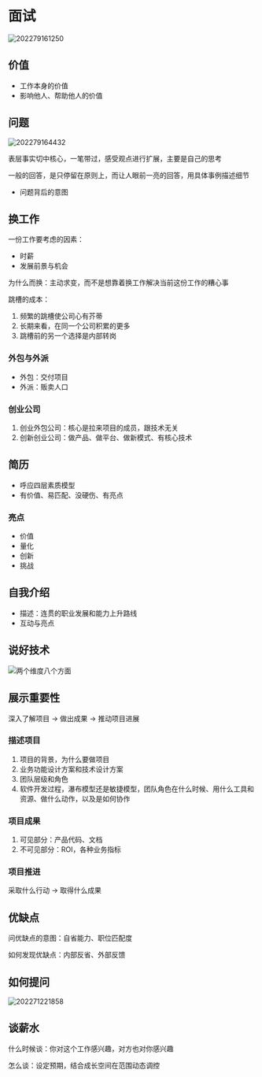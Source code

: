 # 面试

![202279161250](/assets/202279161250.webp)

## 价值

- 工作本身的价值
- 影响他人、帮助他人的价值

## 问题

![202279164432](/assets/202279164432.webp)

表层事实切中核心，一笔带过，感受观点进行扩展，主要是自己的思考

一般的回答，是只停留在原则上，而让人眼前一亮的回答，用具体事例描述细节

- 问题背后的意图

## 换工作

一份工作要考虑的因素：

- 时薪
- 发展前景与机会

为什么而换：主动求变，而不是想靠着换工作解决当前这份工作的糟心事

跳槽的成本：

1. 频繁的跳槽使公司心有芥蒂
2. 长期来看，在同一个公司积累的更多
3. 跳槽前的另一个选择是内部转岗

### 外包与外派

- 外包：交付项目
- 外派：贩卖人口

### 创业公司

1. 创业外包公司：核心是拉来项目的成员，跟技术无关
2. 创新创业公司：做产品、做平台、做新模式、有核心技术

## 简历

- 呼应四层素质模型
- 有价值、易匹配、没硬伤、有亮点

### 亮点

- 价值
- 量化
- 创新
- 挑战

## 自我介绍

- 描述：连贯的职业发展和能力上升路线
- 互动与亮点

## 说好技术

![两个维度八个方面](/assets/2022711215055.webp)

## 展示重要性

深入了解项目 -> 做出成果 -> 推动项目进展

### 描述项目

1. 项目的背景，为什么要做项目
2. 业务功能设计方案和技术设计方案
3. 团队层级和角色
4. 软件开发过程，瀑布模型还是敏捷模型，团队角色在什么时候、用什么工具和资源、做什么动作，以及是如何协作

### 项目成果

1. 可见部分：产品代码、文档
2. 不可见部分：ROI，各种业务指标

### 项目推进

采取什么行动 -> 取得什么成果

## 优缺点

问优缺点的意图：自省能力、职位匹配度

如何发现优缺点：内部反省、外部反馈

## 如何提问

![202271221858](/assets/202271221858.webp)

## 谈薪水

什么时候谈：你对这个工作感兴趣，对方也对你感兴趣

怎么谈：设定预期，结合成长空间在范围动态调控
